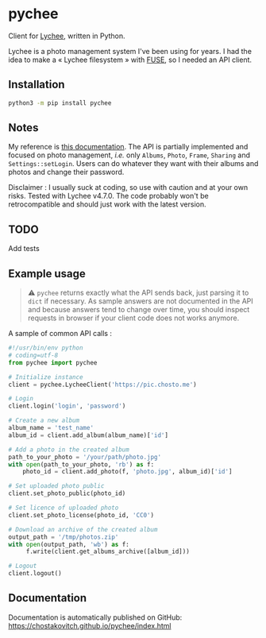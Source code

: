 # pychee

Client for [Lychee](https://github.com/LycheeOrg/Lychee), written in Python.

Lychee is a photo management system I've been using for years. I had the idea to
make a « Lychee filesystem » with
[FUSE](https://fr.wikipedia.org/wiki/Filesystem_in_Userspace), so I needed an
API client.

## Installation

```bash
python3 -m pip install pychee
```

## Notes

My reference is [this documentation](https://lycheeorg.github.io/docs/api.html).
The API is partially implemented and focused on photo management, _i.e._ only
`Albums`, `Photo`, `Frame`, `Sharing` and `Settings::setLogin`. Users can do
whatever they want with their albums and photos and change their password.

Disclaimer : I usually suck at coding, so use with caution and at your own risks.
Tested with Lychee v4.7.0. The code probably won't be retrocompatible and should
just work with the latest version.

## TODO

Add tests

## Example usage

> ⚠️ `pychee` returns exactly what the API sends back, just parsing it to `dict`
if necessary. As sample answers are not documented in the API and because answers
tend to change over time, you should inspect requests in browser if your client
code does not works anymore.

A sample of common API calls :

```python
#!/usr/bin/env python
# coding=utf-8
from pychee import pychee

# Initialize instance
client = pychee.LycheeClient('https://pic.chosto.me')

# Login
client.login('login', 'password')

# Create a new album
album_name = 'test_name'
album_id = client.add_album(album_name)['id']

# Add a photo in the created album
path_to_your_photo = '/your/path/photo.jpg'
with open(path_to_your_photo, 'rb') as f:
    photo_id = client.add_photo(f, 'photo.jpg', album_id)['id']

# Set uploaded photo public
client.set_photo_public(photo_id)

# Set licence of uploaded photo
client.set_photo_license(photo_id, 'CC0')

# Download an archive of the created album
output_path = '/tmp/photos.zip'
with open(output_path, 'wb') as f:
     f.write(client.get_albums_archive([album_id]))

# Logout
client.logout()
```

## Documentation

Documentation is automatically published on GitHub:
https://chostakovitch.github.io/pychee/index.html
